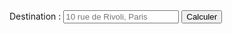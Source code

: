 <!DOCTYPE html>
<html lang="fr">
<head>
  <meta charset="UTF-8" />
  <title>Classement des trajets</title>
</head>
<body>
  <label for="destination">Destination :</label>
  <input type="text" id="destination" placeholder="10 rue de Rivoli, Paris" />
  <button onclick="calculateAllRoutes()">Calculer</button>
  <div id="results"></div>

  <script>
    const points = {
      "Bercy": [48.8324, 2.3874],
      "Gare de Lyon": [48.8412, 2.3723],
      "Place d'Italie": [48.8362, 2.3613],
      "Boulogne-Billancourt": [48.8297, 2.2547],
      "Neuilly Saint-Jean-Baptiste": [48.8847, 2.2669],
      "La Défense": [48.8919, 2.2401],
      "D&C Wurtz": [48.8220, 2.3488]
    };

    function getBoostMessage(d) {
      if (d < 6) return "No boost required";
      if (d < 10) return "Apply €3 boost";
      if (d < 15) return "Apply €6 boost";
      return "Apply €6 boost and inform OPS team";
    }

    async function calculateAllRoutes() {
      const dest = document.getElementById('destination').value;
      const resultsDiv = document.getElementById('results');
      resultsDiv.textContent = "Calcul en cours...";

      try {
        const geo = await (await fetch(`https://nominatim.openstreetmap.org/search?format=json&q=${encodeURIComponent(dest)}`)).json();
        if (!geo.length) return resultsDiv.textContent = "Adresse introuvable.";

        const [lat, lon] = [geo[0].lat, geo[0].lon];
        const coordsList = Object.values(points).map(p => `${p[1]},${p[0]}`);
        const urlTable = `https://router.project-osrm.org/table/v1/driving/${coordsList.join(';')};${lon},${lat}?annotations=duration,distance`;

        const tableRes = await fetch(urlTable);
        const tableData = await tableRes.json();

        if (tableData.code === "Ok") {
          const durations = tableData.durations.map(row => row[row.length - 1]); // last column = destination
          const distances = tableData.distances.map(row => row[row.length - 1]);

          const results = Object.keys(points).map((name, i) => ({
            name,
            distanceKm: distances[i] / 1000,
            durationMin: durations[i] / 60,
            boost: getBoostMessage(distances[i] / 1000)
          })).sort((a, b) => a.distanceKm - b.distanceKm);

          resultsDiv.innerHTML = "<ul>" +
            results.map(r => `<li>${r.name}: ${r.distanceKm.toFixed(2)} km, ${r.durationMin.toFixed(1)} min — ${r.boost}</li>`).join('') +
            "</ul>";

        } else {
          throw new Error("Table API fallback");
        }
      } catch (err) {
        resultsDiv.innerHTML = "Erreur ou OSRM indisponible.";
        console.error(err);
      }
    }
  </script>
</body>
</html>
